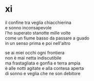 # xi

il confine tra veglia chiacchierina  
e sonno inconsapevole  
l'ho superato stanotte mille volte  
come un fiume basso da passare a guado  
in un senso prima e poi nell'altro

se ai miei occhi ogni frontiera  
non è mai netta indiscutibile  
ma frastagliata e gonfia e terra ampia  
è alle notti agitate e alla contesa aperta  
di sonno e veglia che ne son debitore
